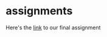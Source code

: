 # assignments


Here's the [link](https://github.com/AmberTjeerdsma/assignments/blob/master/AEA1%20Cournot%20Competition%20Carolina%20%26%20Amber%20final%20(2).ipynb) to our final assignment
